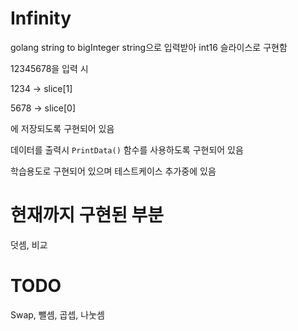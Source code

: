 # Infinity
golang string to bigInteger 
string으로 입력받아 int16 슬라이스로 구현함

12345678을 입력 시

1234 -> slice[1]

5678 -> slice[0]

에 저장되도록 구현되어 있음

데이터를 출력시 `PrintData()` 함수를 사용하도록 구현되어 있음

학습용도로 구현되어 있으며 테스트케이스 추가중에 있음


# 현재까지 구현된 부분
덧셈, 비교

# TODO
Swap, 뺄셈, 곱셉, 나눗셈
